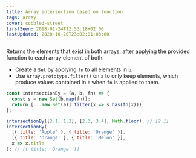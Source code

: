 ```yaml
---
title: Array intersection based on function
tags: array
cover: cobbled-street
firstSeen: 2018-01-24T12:53:18+02:00
lastUpdated: 2020-10-20T23:02:01+03:00
---
```


Returns the elements that exist in both arrays, after applying the provided function to each array element of both.

- Create a `Set` by applying `fn` to all elements in `b`.
- Use `Array.prototype.filter()` on `a` to only keep elements, which produce values contained in `b` when `fn` is applied to them.

```js
const intersectionBy = (a, b, fn) => {
  const s = new Set(b.map(fn));
  return [...new Set(a)].filter(x => s.has(fn(x)));
};
```

```js
intersectionBy([2.1, 1.2], [2.3, 3.4], Math.floor); // [2.1]
intersectionBy(
  [{ title: 'Apple' }, { title: 'Orange' }],
  [{ title: 'Orange' }, { title: 'Melon' }],
  x => x.title
); // [{ title: 'Orange' }]
```

